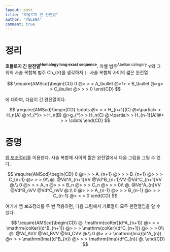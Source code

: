 ```yaml
---
layout: post
title: "호몰로지 긴 완전열"
author: "YGLENA"
comment: true
---
```

# 정리
**호몰로지 긴 완전열<sup>Homology long exact sequence</sup>.** 아벨 범주<sup>Abelian category</sup> $\mathcal{C}$와 그 위의 사슬 복합체 범주 $\mathrm{Ch}_\bullet(\mathcal{C})$를 생각하자ㅣ. 사슬 복합체 사이의 짧은 완전열

$$
\require{AMScd}\begin{CD}
0 @> > > A_\bullet @>f> > B_\bullet @>g> > C_\bullet @> > > 0
\end{CD}
$$

에 대하여, 다음이 긴 완전열이다.

$$
\require{AMScd}\begin{CD}
\cdots @> > > H_{n+1}(C) @>\partial> > H_n(A) @>f_{*}> > H_n(B) @>g_{*}> > H_n(C) @>\partial> > H_{n-1}(A)@> > > \cdots
\end{CD}
$$

# 증명
[뱀 보조정리](https://yglena.github.io/2020-03-08/snake-lemma)를 이용한다. 사슬 복합체 사이의 짧은 완전열에서 다음 그림을 그릴 수 있다.

$$
\require{AMScd}\begin{CD}
0  @> > >  A_{n+1}  @> > >  B_{n+1}  @> > > C_{n+1} @> > > 0\\
@.      @Vd^A_{n+1}VV       @Vd^B_{n+1}VV      @Vd^C_{n+1}VV       @.\\
0  @> > >  A_n  @> > >  B_n  @> > > C_n @> > > 0\\
@.      @Vd^A_{n}VV       @Vd^B_nVV      @Vd^C_nVV       @.\\
0 @> > >  A_{n-1}   @> > >  B_{n-1}   @> > > C_{n-1}  @> > > 0 
\end{CD}
$$

여기에 뱀 보조정리를 두 번 적용하면, 다음 그림에서 가로열이 모두 완전열임을 알 수 있다.


$$
\require{AMScd}\begin{CD}
  @.  \mathrm{coKer}(d^A_{n+1})  @> > >  \mathrm{coKer}(d^B_{n+1})  @> > > \mathrm{coKer}(d^C_{n+1}) @> > > 0\\
@.      @Vd_AVV       @Vd_BVV      @Vd_CVV       @.\\
0 @> > >  \mathrm{Ima}(d^A_{n})   @> > >  \mathrm{Ima}(d^B_{n})   @> > > \mathrm{Ima}(d^C_{n})  @.
\end{CD}
$$
